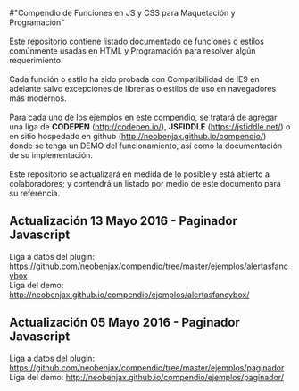 #"Compendio de Funciones en JS y CSS para Maquetación y Programación" 
<br><br>
Este repositorio contiene listado documentado de funciones o estilos comúnmente usadas en HTML y Programación para resolver algún requerimiento.
<br><br>
Cada función o estilo ha sido probada con Compatibilidad de IE9 en adelante salvo excepciones de librerias o estilos de uso en navegadores más modernos.
<br><br>
Para cada uno de los ejemplos en este compendio, se tratará de agregar una liga de <b>CODEPEN</b> (http://codepen.io/),  <b>JSFIDDLE</b> (https://jsfiddle.net/) o en sitio hospedado en github (http://neobenjax.github.io/compendio/) donde se tenga un DEMO del funcionamiento, así como la documentación de su implementación.
<br><br>
Este repositorio se actualizará en medida de lo posible y está abierto a colaboradores; y contendrá un listado por medio de este documento para su referencia.

## Actualización 13 Mayo 2016 - Paginador Javascript
Liga a datos del plugin: https://github.com/neobenjax/compendio/tree/master/ejemplos/alertasfancybox
<br>
Liga del demo: http://neobenjax.github.io/compendio/ejemplos/alertasfancybox/

## Actualización 05 Mayo 2016 - Paginador Javascript
Liga a datos del plugin: https://github.com/neobenjax/compendio/tree/master/ejemplos/paginador
<br>
Liga del demo: http://neobenjax.github.io/compendio/ejemplos/paginador/
